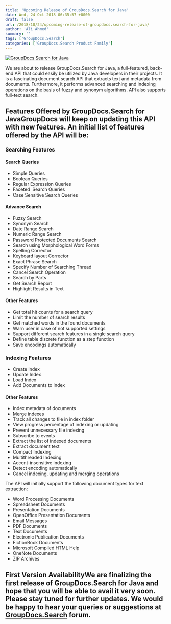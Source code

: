 ```yaml
---
title: 'Upcoming Release of GroupDocs.Search for Java'
date: Wed, 24 Oct 2018 06:35:57 +0000
draft: false
url: /2018/10/24/upcoming-release-of-groupdocs.search-for-java/
author: 'Ali Ahmed'
summary: ''
tags: ['GroupDocs.Search']
categories: ['GroupDocs.Search Product Family']
---
```


[![GroupDocs Search for Java](http://blog.groupdocs.com/wp-content/uploads/sites/4/2018/10/groupdocs.search-for-java-90x90.png)](https://www.groupdocs.com/products/search)

We are about to release GroupDocs.Search for Java, a full-featured, back-end API that could easily be utilized by Java developers in their projects. It is a fascinating document search API that extracts text and metadata from documents. Furthermore, it performs advanced searching and indexing operations on the basis of fuzzy and synonym algorithms. API also supports full-text search.

## Features Offered by GroupDocs.Search for JavaGroupDocs will keep on updating this API with new features. An initial list of features offered by the API will be:

### Searching Features

#### Search Queries

*   Simple Queries
*   Boolean Queries
*   Regular Expression Queries
*   Faceted  Search Queries
*   Case Sensitive Search Queries

#### Advance Search

*   Fuzzy Search
*   Synonym Search
*   Date Range Search
*   Numeric Range Search
*   Password Protected Documents Search
*   Search using Morphological Word Forms
*   Spelling Corrector
*   Keyboard layout Corrector
*   Exact Phrase Search
*   Specify Number of Searching Thread
*   Cancel Search Operation
*   Search by Parts
*   Get Search Report
*   Highlight Results in Text

#### Other Features

*   Get total hit counts for a search query
*   Limit the number of search results
*   Get matched words in the found documents
*   Warn user in case of not supported settings
*   Support different search features in a single search query
*   Define table discrete function as a step function
*   Save encodings automatically

### Indexing Features

*   Create Index
*   Update Index
*   Load Index
*   Add Documents to Index

#### Other Features

*   Index metadata of documents
*   Merge indexes
*   Track all changes to file in index folder
*   View progress percentage of indexing or updating
*   Prevent unnecessary file indexing
*   Subscribe to events
*   Extract the list of indexed documents
*   Extract document text
*   Compact Indexing
*   Multithreaded Indexing
*   Accent-insensitive indexing
*   Detect encoding automatically
*   Cancel indexing, updating and merging operations

The API will initially support the following document types for text extraction:

*   Word Processing Documents
*   Spreadsheet Documents
*   Presentation Documents
*   OpenOffice Presentation Documents
*   Email Messages
*   PDF Documents
*   Text Documents
*   Electronic Publication Documents
*   FictionBook Documents
*   Microsoft Compiled HTML Help
*   OneNote Documents
*   ZIP Archives

## First Version AvailabilityWe are finalizing the first release of GroupDocs.Search for Java and hope that you will be able to avail it very soon. Please stay tuned for further updates. We would be happy to hear your queries or suggestions at [GroupDocs.Search](https://forum.groupdocs.com/c/search) forum.





